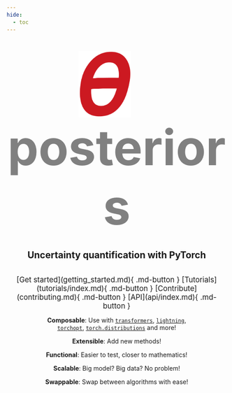 ```yaml
---
hide:
  - toc
---
```


#

<center>


<span style="font-size:8em; font-weight:bold; color:grey">
<img style="vertical-align: middle;", src=assets/logo.png width=120>
&nbsp;
posteriors
</span>

<h2>Uncertainty quantification with PyTorch</h2>

<br>


<span style="font-size:1.2em">
[Get started](getting_started.md){ .md-button }
[Tutorials](tutorials/index.md){ .md-button }
[Contribute](contributing.md){ .md-button }
[API](api/index.md){ .md-button }
</span>

<br>

**Composable**: Use with [`transformers`](https://huggingface.co/docs/transformers/en/index),
[`lightning`](https://lightning.ai/),  
[`torchopt`](https://github.com/metaopt/torchopt),
[`torch.distributions`](https://pytorch.org/docs/stable/distributions.html) and more!

**Extensible**: Add new methods!

**Functional**: Easier to test, closer to mathematics!

**Scalable**: Big model? Big data? No problem!

**Swappable**: Swap between algorithms with ease!


</center>

